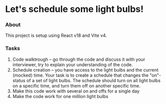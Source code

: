 # Let's schedule some light bulbs!

### About
This project is setup using React v18 and Vite v4.

### Tasks
1. Code walktrough – go through the code and discuss it with your interviewer, try to explain your understanding of the code.
2. Schedule creation – you have access to the light bulbs and the current (mocked) time. Your task is to create a schedule that changes the "on"-status of a set of light bulbs. The schedule should turn on all light bulbs on a specific time, and turn them off on another specific time.
3. Make this code work with several on and offs for a single day
4. Make the code work for one million light bulbs